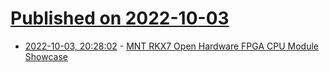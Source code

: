# [Published on 2022-10-03](index.md)

* [2022-10-03, 20:28:02](https://lobste.rs/s/k24cff/mnt_rkx7_open_hardware_fpga_cpu_module) - [MNT RKX7 Open Hardware FPGA CPU Module Showcase](https://mntre.com/media/reform_md/2022-09-29-rkx7-showcase.html)

